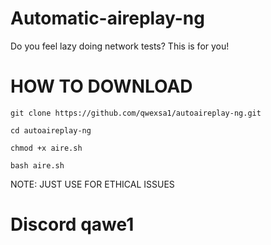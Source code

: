 # Automatic-aireplay-ng

Do you feel lazy doing network tests? This is for you!

# HOW TO DOWNLOAD

```
git clone https://github.com/qwexsa1/autoaireplay-ng.git
```
```
cd autoaireplay-ng
```
```
chmod +x aire.sh
```
```
bash aire.sh
```

NOTE: JUST USE FOR ETHICAL ISSUES



# Discord qawe1
